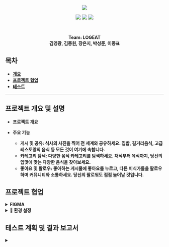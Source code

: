 <p align='center'>
    <img src="https://capsule-render.vercel.app/api?type=soft&color=ff4500&height=200&section=header&text=Welcome%20to%20LOGEAT%20👋&fontSize=50&animation=fadeIn&fontColor=ffffff"/>
</p>

<p align='center'>
  <a>
    <img src="https://img.shields.io/badge/GitHub-100000?style=for-the-badge&logo=github&logoColor=white"/>
  </a>
  <a>
    <img src="https://img.shields.io/badge/Figma-F24E1E?style=for-the-badge&logo=figma&logoColor=white"/>
  </a>
  <a>
    <img src="https://img.shields.io/badge/Vue.js-35495E?style=for-the-badge&logo=vue.js&logoColor=4FC08D"/>
  </a>
  <br>

</p> 
<br>


<p align='center'>
  <b>Team: LOGEAT<b>
  <br>
   김영광, 김종원, 장은지, 박성준, 이종표 
</p>

## 목차
- [개요](#프로젝트-개요-및-설명)
- [프로젝트 협업](#프로젝트-협업)
- [테스트](#테스트-계획-및-결과-보고서)

---

## 프로젝트 개요 및 설명

- 프로젝트 개요

- 주요 기능
  - 게시 및 공유: 식사의 사진을 찍어 전 세계와 공유하세요. 집밥, 길거리음식, 고급 레스토랑의 음식 등 모든 것이 여기에 속합니다.
  - 카테고리 탐색: 다양한 음식 카테고리를 탐색하세요. 채식부터 육식까지, 당신의 입맛에 맞는 다양한 음식을 찾아보세요.
  - 좋아요 및 팔로우: 좋아하는 게시물에 좋아요를 누르고, 다른 미식가들을 팔로우하며 커뮤니티와 소통하세요. 당신의 팔로워도 점점 늘어날 것입니다.


## 프로젝트 협업

<details> <summary> FIGMA </summary> 
<div markdown="1"> 
<img src="https://img.shields.io/badge/Figma-F24E1E?style=for-the-badge&logo=figma&logoColor=white"/>

|<a href="https://www.figma.com/file/hmv92aqIxNmIWvNF6dohHn/Figma-basics?type=design&node-id=1669-162202&mode=design&t=BwEeZoLwvMih4yc6-0"><img width="500" hegiht="200" src="https://github.com/young2866/logEat-frontend/assets/122894395/399bec8e-9eb4-420a-9ba3-4729233add80"/></a>|<a href="https://www.figma.com/file/hmv92aqIxNmIWvNF6dohHn/Figma-basics?type=design&node-id=1669-162202&mode=design&t=BwEeZoLwvMih4yc6-0"><img width="500" hegiht="200" src="https://github.com/young2866/logEat-frontend/assets/122894395/e47b08b1-3d84-4438-9b53-2868bc266b4d)"/></a>|
|-----|-----|
|로그인 디자인|메인 디자인|
</div>
</details>





<details> <summary><b>🔧 환경 설정</b></summary> 
<div markdown="1"> 
  
## Project setup
```
npm install

npm add file:./ckeditor5

npm install @ckeditor/ckeditor5-vue
```


### Compiles and hot-reloads for development
```
npm run serve
```

### Compiles and minifies for production
```
npm run build
```

### Lints and fixes files
```
npm run lint
```

### Customize configuration
See [Configuration Reference](https://cli.vuejs.org/config/).
<br/>
<br/>
</div> 
</details>

## 테스트 계획 및 결과 보고서

<details> <summary><b></b></summary> 
<div markdown="1"> 
</div>
</details>
